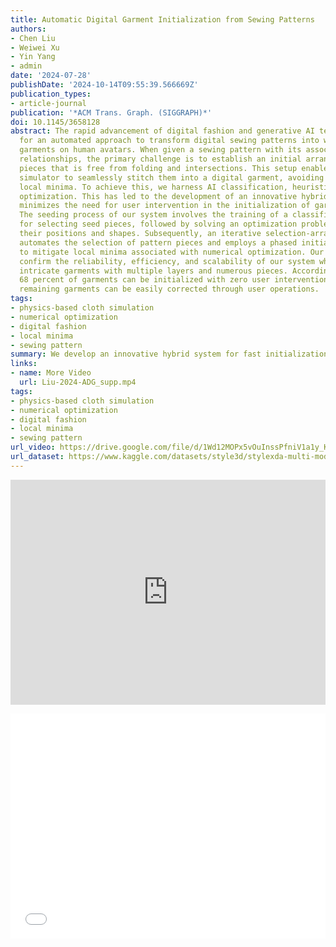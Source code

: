 ```yaml
---
title: Automatic Digital Garment Initialization from Sewing Patterns
authors:
- Chen Liu
- Weiwei Xu
- Yin Yang
- admin
date: '2024-07-28'
publishDate: '2024-10-14T09:55:39.566669Z'
publication_types:
- article-journal
publication: '*ACM Trans. Graph. (SIGGRAPH)*'
doi: 10.1145/3658128
abstract: The rapid advancement of digital fashion and generative AI technology calls
  for an automated approach to transform digital sewing patterns into well-fitted
  garments on human avatars. When given a sewing pattern with its associated sewing
  relationships, the primary challenge is to establish an initial arrangement of sewing
  pieces that is free from folding and intersections. This setup enables a physics-based
  simulator to seamlessly stitch them into a digital garment, avoiding undesirable
  local minima. To achieve this, we harness AI classification, heuristics, and numerical
  optimization. This has led to the development of an innovative hybrid system that
  minimizes the need for user intervention in the initialization of garment pieces.
  The seeding process of our system involves the training of a classification network
  for selecting seed pieces, followed by solving an optimization problem to determine
  their positions and shapes. Subsequently, an iterative selection-arrangement procedure
  automates the selection of pattern pieces and employs a phased initialization approach
  to mitigate local minima associated with numerical optimization. Our experiments
  confirm the reliability, efficiency, and scalability of our system when handling
  intricate garments with multiple layers and numerous pieces. According to our findings,
  68 percent of garments can be initialized with zero user intervention, while the
  remaining garments can be easily corrected through user operations.
tags:
- physics-based cloth simulation
- numerical optimization
- digital fashion
- local minima
- sewing pattern
summary: We develop an innovative hybrid system for fast initialization of garment pieces with minimal user intervention, by harnessing AI classification, heuristics, and numerical optimization.
links:
- name: More Video
  url: Liu-2024-ADG_supp.mp4
tags:
- physics-based cloth simulation
- numerical optimization
- digital fashion
- local minima
- sewing pattern
url_video: https://drive.google.com/file/d/1Wd12MOPx5vOuInssPfniV1a1y_KlgZgG/view
url_dataset: https://www.kaggle.com/datasets/style3d/stylexda-multi-modal-benchmark-of-fashion
---
```

<p align="center">
<iframe width="100%" height="360" src="https://www.youtube.com/embed/v59XExb1fOU?si=vIVxCpQWdSmkVYfE" title="YouTube video player" frameborder="0" allow="accelerometer; autoplay; clipboard-write; encrypted-media; gyroscope; picture-in-picture; web-share" referrerpolicy="strict-origin-when-cross-origin" allowfullscreen></iframe>
</p>
<p align="center">
<iframe width="100%" height="360" src="//player.bilibili.com/player.html?isOutside=true&aid=112692090114031&bvid=BV1tp3WevEpb&cid=500001598414240&p=1" scrolling="no" border="0" frameborder="no" framespacing="0" allowfullscreen="true"></iframe>
</p>
